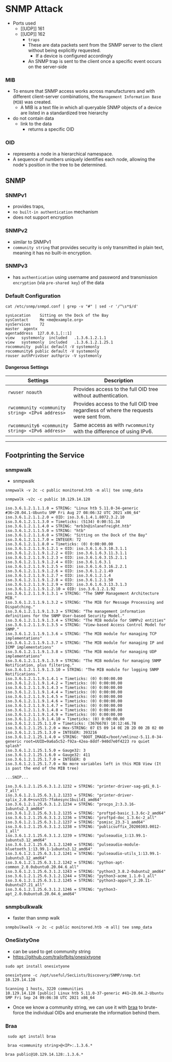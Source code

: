 # SNMP Attack

* Ports used
  * \[\[UDP]] 161
  * \[\[UDP]] 162
    * `traps`
    * These are data packets sent from the SNMP server to the client without being explicitly requested.
      * If a device is configured accordingly
    * An SNMP trap is sent to the client once a specific event occurs on the server-side

### MIB

* To ensure that SNMP access works across manufacturers and with different client-server combinations, the `Management Information Base` (`MIB`) was created.
  * A MIB is a text file in which all queryable SNMP objects of a device are listed in a standardized tree hierarchy
* do not contain data
  * link to the data
    * returns a specific OID

### OID

* represents a node in a hierarchical namespace.
* A sequence of numbers uniquely identifies each node, allowing the node's position in the tree to be determined.

## SNMP

### SNMPv1

* provides traps,
* `no built-in authentication` mechanism
* does not support encryption

### SNMPv2

* similar to SNMPv1
* `community string` that provides security is only transmitted in plain text, meaning it has no built-in encryption.

### SNMPv3

* has `authentication` using username and password and transmission `encryption` (via `pre-shared key`) of the data

### Default Configuration

```shell-session
cat /etc/snmp/snmpd.conf | grep -v "#" | sed -r '/^\s*$/d'
```

```shell-session
sysLocation    Sitting on the Dock of the Bay
sysContact     Me <me@example.org>
sysServices    72
master  agentx
agentaddress  127.0.0.1,[::1]
view   systemonly  included   .1.3.6.1.2.1.1
view   systemonly  included   .1.3.6.1.2.1.25.1
rocommunity  public default -V systemonly
rocommunity6 public default -V systemonly
rouser authPrivUser authpriv -V systemonly
```

#### Dangerous Settings

| **Settings**                                     | **Description**                                                                       |
| ------------------------------------------------ | ------------------------------------------------------------------------------------- |
| `rwuser noauth`                                  | Provides access to the full OID tree without authentication.                          |
| `rwcommunity <community string> <IPv4 address>`  | Provides access to the full OID tree regardless of where the requests were sent from. |
| `rwcommunity6 <community string> <IPv6 address>` | Same access as with `rwcommunity` with the difference of using IPv6.                  |

***

## Footprinting the Service

### snmpwalk

* snmpwalk

```
snmpwalk -v 2c -c public monitored.htb -m all| tee snmp_data
```

```shell-session
snmpwalk -v2c -c public 10.129.14.128
```

```shell-session
iso.3.6.1.2.1.1.1.0 = STRING: "Linux htb 5.11.0-34-generic #36~20.04.1-Ubuntu SMP Fri Aug 27 08:06:32 UTC 2021 x86_64"
iso.3.6.1.2.1.1.2.0 = OID: iso.3.6.1.4.1.8072.3.2.10
iso.3.6.1.2.1.1.3.0 = Timeticks: (5134) 0:00:51.34
iso.3.6.1.2.1.1.4.0 = STRING: "mrb3n@inlanefreight.htb"
iso.3.6.1.2.1.1.5.0 = STRING: "htb"
iso.3.6.1.2.1.1.6.0 = STRING: "Sitting on the Dock of the Bay"
iso.3.6.1.2.1.1.7.0 = INTEGER: 72
iso.3.6.1.2.1.1.8.0 = Timeticks: (0) 0:00:00.00
iso.3.6.1.2.1.1.9.1.2.1 = OID: iso.3.6.1.6.3.10.3.1.1
iso.3.6.1.2.1.1.9.1.2.2 = OID: iso.3.6.1.6.3.11.3.1.1
iso.3.6.1.2.1.1.9.1.2.3 = OID: iso.3.6.1.6.3.15.2.1.1
iso.3.6.1.2.1.1.9.1.2.4 = OID: iso.3.6.1.6.3.1
iso.3.6.1.2.1.1.9.1.2.5 = OID: iso.3.6.1.6.3.16.2.2.1
iso.3.6.1.2.1.1.9.1.2.6 = OID: iso.3.6.1.2.1.49
iso.3.6.1.2.1.1.9.1.2.7 = OID: iso.3.6.1.2.1.4
iso.3.6.1.2.1.1.9.1.2.8 = OID: iso.3.6.1.2.1.50
iso.3.6.1.2.1.1.9.1.2.9 = OID: iso.3.6.1.6.3.13.3.1.3
iso.3.6.1.2.1.1.9.1.2.10 = OID: iso.3.6.1.2.1.92
iso.3.6.1.2.1.1.9.1.3.1 = STRING: "The SNMP Management Architecture MIB."
iso.3.6.1.2.1.1.9.1.3.2 = STRING: "The MIB for Message Processing and Dispatching."
iso.3.6.1.2.1.1.9.1.3.3 = STRING: "The management information definitions for the SNMP User-based Security Model."
iso.3.6.1.2.1.1.9.1.3.4 = STRING: "The MIB module for SNMPv2 entities"
iso.3.6.1.2.1.1.9.1.3.5 = STRING: "View-based Access Control Model for SNMP."
iso.3.6.1.2.1.1.9.1.3.6 = STRING: "The MIB module for managing TCP implementations"
iso.3.6.1.2.1.1.9.1.3.7 = STRING: "The MIB module for managing IP and ICMP implementations"
iso.3.6.1.2.1.1.9.1.3.8 = STRING: "The MIB module for managing UDP implementations"
iso.3.6.1.2.1.1.9.1.3.9 = STRING: "The MIB modules for managing SNMP Notification, plus filtering."
iso.3.6.1.2.1.1.9.1.3.10 = STRING: "The MIB module for logging SNMP Notifications."
iso.3.6.1.2.1.1.9.1.4.1 = Timeticks: (0) 0:00:00.00
iso.3.6.1.2.1.1.9.1.4.2 = Timeticks: (0) 0:00:00.00
iso.3.6.1.2.1.1.9.1.4.3 = Timeticks: (0) 0:00:00.00
iso.3.6.1.2.1.1.9.1.4.4 = Timeticks: (0) 0:00:00.00
iso.3.6.1.2.1.1.9.1.4.5 = Timeticks: (0) 0:00:00.00
iso.3.6.1.2.1.1.9.1.4.6 = Timeticks: (0) 0:00:00.00
iso.3.6.1.2.1.1.9.1.4.7 = Timeticks: (0) 0:00:00.00
iso.3.6.1.2.1.1.9.1.4.8 = Timeticks: (0) 0:00:00.00
iso.3.6.1.2.1.1.9.1.4.9 = Timeticks: (0) 0:00:00.00
iso.3.6.1.2.1.1.9.1.4.10 = Timeticks: (0) 0:00:00.00
iso.3.6.1.2.1.25.1.1.0 = Timeticks: (3676678) 10:12:46.78
iso.3.6.1.2.1.25.1.2.0 = Hex-STRING: 07 E5 09 14 0E 2B 2D 00 2B 02 00 
iso.3.6.1.2.1.25.1.3.0 = INTEGER: 393216
iso.3.6.1.2.1.25.1.4.0 = STRING: "BOOT_IMAGE=/boot/vmlinuz-5.11.0-34-generic root=UUID=9a6a5c52-f92a-42ea-8ddf-940d7e0f4223 ro quiet splash"
iso.3.6.1.2.1.25.1.5.0 = Gauge32: 3
iso.3.6.1.2.1.25.1.6.0 = Gauge32: 411
iso.3.6.1.2.1.25.1.7.0 = INTEGER: 0
iso.3.6.1.2.1.25.1.7.0 = No more variables left in this MIB View (It is past the end of the MIB tree)

...SNIP...

iso.3.6.1.2.1.25.6.3.1.2.1232 = STRING: "printer-driver-sag-gdi_0.1-7_all"
iso.3.6.1.2.1.25.6.3.1.2.1233 = STRING: "printer-driver-splix_2.0.0+svn315-7fakesync1build1_amd64"
iso.3.6.1.2.1.25.6.3.1.2.1234 = STRING: "procps_2:3.3.16-1ubuntu2.3_amd64"
iso.3.6.1.2.1.25.6.3.1.2.1235 = STRING: "proftpd-basic_1.3.6c-2_amd64"
iso.3.6.1.2.1.25.6.3.1.2.1236 = STRING: "proftpd-doc_1.3.6c-2_all"
iso.3.6.1.2.1.25.6.3.1.2.1237 = STRING: "psmisc_23.3-1_amd64"
iso.3.6.1.2.1.25.6.3.1.2.1238 = STRING: "publicsuffix_20200303.0012-1_all"
iso.3.6.1.2.1.25.6.3.1.2.1239 = STRING: "pulseaudio_1:13.99.1-1ubuntu3.12_amd64"
iso.3.6.1.2.1.25.6.3.1.2.1240 = STRING: "pulseaudio-module-bluetooth_1:13.99.1-1ubuntu3.12_amd64"
iso.3.6.1.2.1.25.6.3.1.2.1241 = STRING: "pulseaudio-utils_1:13.99.1-1ubuntu3.12_amd64"
iso.3.6.1.2.1.25.6.3.1.2.1242 = STRING: "python-apt-common_2.0.0ubuntu0.20.04.6_all"
iso.3.6.1.2.1.25.6.3.1.2.1243 = STRING: "python3_3.8.2-0ubuntu2_amd64"
iso.3.6.1.2.1.25.6.3.1.2.1244 = STRING: "python3-acme_1.1.0-1_all"
iso.3.6.1.2.1.25.6.3.1.2.1245 = STRING: "python3-apport_2.20.11-0ubuntu27.21_all"
iso.3.6.1.2.1.25.6.3.1.2.1246 = STRING: "python3-apt_2.0.0ubuntu0.20.04.6_amd64" 
```

### snmpbulkwalk

* faster than snmp walk

```
snmpbulkwalk -v 2c -c public monitored.htb -m all| tee snmp_data
```

### OneSixtyOne

* can be used to get community string
* https://github.com/trailofbits/onesixtyone

```shell-session
sudo apt install onesixtyone
```

```shell-session
onesixtyone -c /opt/useful/SecLists/Discovery/SNMP/snmp.txt 10.129.14.128
```

```shell-session
Scanning 1 hosts, 3220 communities
10.129.14.128 [public] Linux htb 5.11.0-37-generic #41~20.04.2-Ubuntu SMP Fri Sep 24 09:06:38 UTC 2021 x86_64
```

* Once we know a community string, we can use it with [braa](https://github.com/mteg/braa) to brute-force the individual OIDs and enumerate the information behind them.

### Braa

```shell-session
 sudo apt install braa
```

```shell-session
 braa <community string>@<IP>:.1.3.6.* 
```

```shell-session
braa public@10.129.14.128:.1.3.6.*
```

